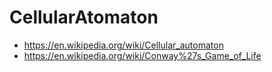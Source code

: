 # CellularAtomaton

- https://en.wikipedia.org/wiki/Cellular_automaton
- https://en.wikipedia.org/wiki/Conway%27s_Game_of_Life